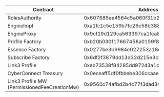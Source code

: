 | Contract                                     | Address                                    |
| -------------------------------------------- | ------------------------------------------ |
| RolesAuthority                               | 0x607685ee4564c5a060f31b268514c464e0639573 |
| EngineImpl                                   | 0xa1fc1c5e159b7fc26e58b388ec44d4f7fe5d18c3 |
| EngineProxy                                  | 0x9cf19d129ca563397ca1fca8da884ffb5fe20102 |
| Profile Factory                              | 0xb20b030f17667458a0159f8e71e057230db39eb1 |
| Essence Factory                              | 0x0277be3b9984e027253a18e92b19dd66f4f3a512 |
| Subscribe Factory                            | 0x6df2f3879dd13d32d215e3c995decfc6032b92ee |
| Link3 Profile                                | 0xeb73538f84285dd972d3a1cb6b2bb1d2b90c4fdb |
| CyberConnect Treasury                        | 0x0eceaff5df0fbbebe306ccaae826ae463edbee39 |
| Link3 Profile MW (PermissionedFeeCreationMw) | 0x9560c74afbd2b4c77f3dad34dfe6cfdb32da62c3 |
